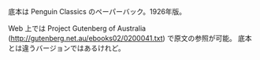 底本は Penguin Classics のペーパーバック。1926年版。

Web 上では Project Gutenberg of Australia (http://gutenberg.net.au/ebooks02/0200041.txt) で原文の参照が可能。
底本とは違うバージョンではあるけれど。

